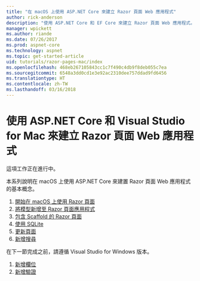 ```yaml
---
title: "在 macOS 上使用 ASP.NET Core 來建立 Razor 頁面 Web 應用程式"
author: rick-anderson
description: "使用 ASP.NET Core 和 EF Core 來建立 Razor 頁面 Web 應用程式。"
manager: wpickett
ms.author: riande
ms.date: 07/26/2017
ms.prod: aspnet-core
ms.technology: aspnet
ms.topic: get-started-article
uid: tutorials/razor-pages-mac/index
ms.openlocfilehash: 468eb267105843cc1c7f490c4db9f8deb055c7ea
ms.sourcegitcommit: 6548a3dd0cd1e3e92ac2310dee757ddad9fd6456
ms.translationtype: HT
ms.contentlocale: zh-TW
ms.lasthandoff: 03/16/2018
---
```

# <a name="create-a-razor-pages-web-app-with-aspnet-core-and-visual-studio-for-mac"></a>使用 ASP.NET Core 和 Visual Studio for Mac 來建立 Razor 頁面 Web 應用程式

這項工作正在進行中。

本系列說明在 macOS 上使用 ASP.NET Core 來建置 Razor 頁面 Web 應用程式的基本概念。

1. [開始在 macOS 上使用 Razor 頁面](xref:tutorials/razor-pages-mac/razor-pages-start)
1. [將模型新增至 Razor 頁面應用程式](xref:tutorials/razor-pages-mac/model)
1. [包含 Scaffold 的 Razor 頁面](xref:tutorials/razor-pages-mac/page)
1. [使用 SQLite](xref:tutorials/razor-pages-mac/sql)
1. [更新頁面](xref:tutorials/razor-pages-mac/da1)
1. [新增搜尋](xref:tutorials/razor-pages-mac/search)

在下一節完成之前，請遵循 Visual Studio for Windows 版本。

1. [新增欄位](xref:tutorials/razor-pages/new-field)
1. [新增驗證](xref:tutorials/razor-pages/validation)
